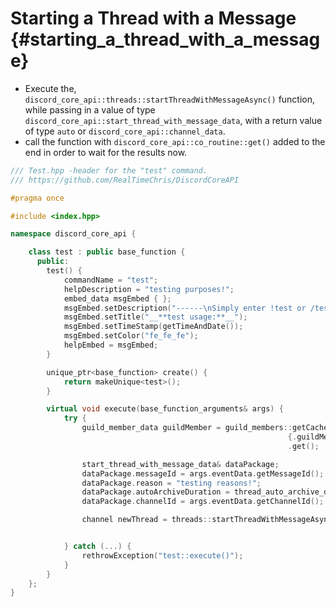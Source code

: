 Starting a Thread with a Message {#starting_a_thread_with_a_message}
============
- Execute the, `discord_core_api::threads::startThreadWithMessageAsync()` function, while passing in a value of type `discord_core_api::start_thread_with_message_data`, with a return value of type `auto` or `discord_core_api::channel_data`.
- call the function with `discord_core_api::co_routine::get()` added to the end in order to wait for the results now.

```cpp
/// Test.hpp -header for the "test" command.
/// https://github.com/RealTimeChris/DiscordCoreAPI

#pragma once

#include <index.hpp>

namespace discord_core_api {

	class test : public base_function {
	  public:
		test() {
			commandName = "test";
			helpDescription = "testing purposes!";
			embed_data msgEmbed { };
			msgEmbed.setDescription("------\nSimply enter !test or /test!\n------");
			msgEmbed.setTitle("__**test usage:**__");
			msgEmbed.setTimeStamp(getTimeAndDate());
			msgEmbed.setColor("fe_fe_fe");
			helpEmbed = msgEmbed;
		}

		unique_ptr<base_function> create() {
			return makeUnique<test>();
		}

		virtual void execute(base_function_arguments& args) {
			try {
				guild_member_data guildMember = guild_members::getCachedGuildMember(
															  {.guildMemberId = args.eventData.getAuthorId(), .guildId = args.eventData.getGuildId()})
															  .get();

				start_thread_with_message_data& dataPackage;
				dataPackage.messageId = args.eventData.getMessageId();
				dataPackage.reason = "testing reasons!";
				dataPackage.autoArchiveDuration = thread_auto_archive_duration::shortest;
				dataPackage.channelId = args.eventData.getChannelId();

				channel newThread = threads::startThreadWithMessageAsync(const& dataPackage).get();


			} catch (...) {
				rethrowException("test::execute()");
			}
		}
	};
}
```

